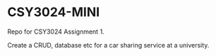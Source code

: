 # CSY3024-MINI

Repo for CSY3024 Assignment 1.

Create a CRUD, database etc for a car sharing service at a university.